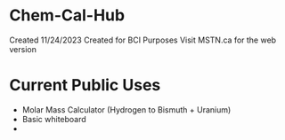 # Chem-Cal-Hub

Created 11/24/2023
Created for BCI Purposes
Visit MSTN.ca for the web version

# Current Public Uses
- Molar Mass Calculator (Hydrogen to Bismuth + Uranium)
- Basic whiteboard
- 

